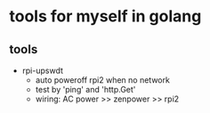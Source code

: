 # tools for myself in golang


## tools

* rpi-upswdt
	* auto poweroff rpi2 when no network
	* test by 'ping' and 'http.Get'
	* wiring: AC power >> zenpower >> rpi2


